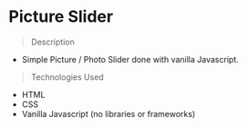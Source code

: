 # Picture Slider

> Description

- Simple Picture / Photo Slider done with vanilla Javascript.

> Technologies Used

- HTML
- CSS
- Vanilla Javascript (no libraries or frameworks)
